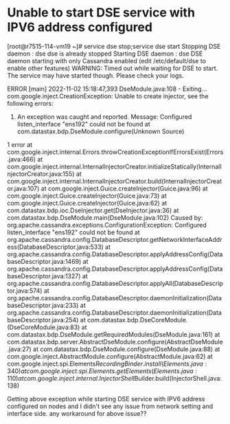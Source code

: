 
# Unable to start DSE service with IPV6 address configured

[root@r7515-114-vm19 ~]# service dse stop;service dse start
Stopping DSE daemon : dse
dse is already stopped
Starting DSE daemon : dse
DSE daemon starting with only Cassandra enabled (edit /etc/default/dse to enable other features)
WARNING: Timed out while waiting for DSE to start. The service may have started though. Please check your logs.


ERROR [main] 2022-11-02 15:18:47,393  DseModule.java:108 - Exiting...
com.google.inject.CreationException: Unable to create injector, see the following errors:

1) An exception was caught and reported. Message: Configured listen_interface "ens192" could not be found
  at com.datastax.bdp.DseModule.configure(Unknown Source)

1 error
        at com.google.inject.internal.Errors.throwCreationExceptionIfErrorsExist(Errors.java:466)
        at com.google.inject.internal.InternalInjectorCreator.initializeStatically(InternalInjectorCreator.java:155)
        at com.google.inject.internal.InternalInjectorCreator.build(InternalInjectorCreator.java:107)
        at com.google.inject.Guice.createInjector(Guice.java:96)
        at com.google.inject.Guice.createInjector(Guice.java:73)
        at com.google.inject.Guice.createInjector(Guice.java:62)
        at com.datastax.bdp.ioc.DseInjector.get(DseInjector.java:36)
        at com.datastax.bdp.DseModule.main(DseModule.java:102)
Caused by: org.apache.cassandra.exceptions.ConfigurationException: Configured listen_interface "ens192" could not be found
        at org.apache.cassandra.config.DatabaseDescriptor.getNetworkInterfaceAddress(DatabaseDescriptor.java:533)
        at org.apache.cassandra.config.DatabaseDescriptor.applyAddressConfig(DatabaseDescriptor.java:1469)
        at org.apache.cassandra.config.DatabaseDescriptor.applyAddressConfig(DatabaseDescriptor.java:1327)
        at org.apache.cassandra.config.DatabaseDescriptor.applyAll(DatabaseDescriptor.java:574)
        at org.apache.cassandra.config.DatabaseDescriptor.daemonInitialization(DatabaseDescriptor.java:233)
        at org.apache.cassandra.config.DatabaseDescriptor.daemonInitialization(DatabaseDescriptor.java:254)
        at com.datastax.bdp.DseCoreModule.<init>(DseCoreModule.java:83)
        at com.datastax.bdp.DseModule.getRequiredModules(DseModule.java:161)
        at com.datastax.bdp.server.AbstractDseModule.configure(AbstractDseModule.java:27)
        at com.datastax.bdp.DseModule.configure(DseModule.java:88)
        at com.google.inject.AbstractModule.configure(AbstractModule.java:62)
        at com.google.inject.spi.Elements$RecordingBinder.install(Elements.java:340)
        at com.google.inject.spi.Elements.getElements(Elements.java:110)
        at com.google.inject.internal.InjectorShell$Builder.build(InjectorShell.java:138)


Getting above exception while starting DSE service with IPV6 address configured on nodes and I didn't see any issue from network setting and interface side.
any workaround for above issue??

        